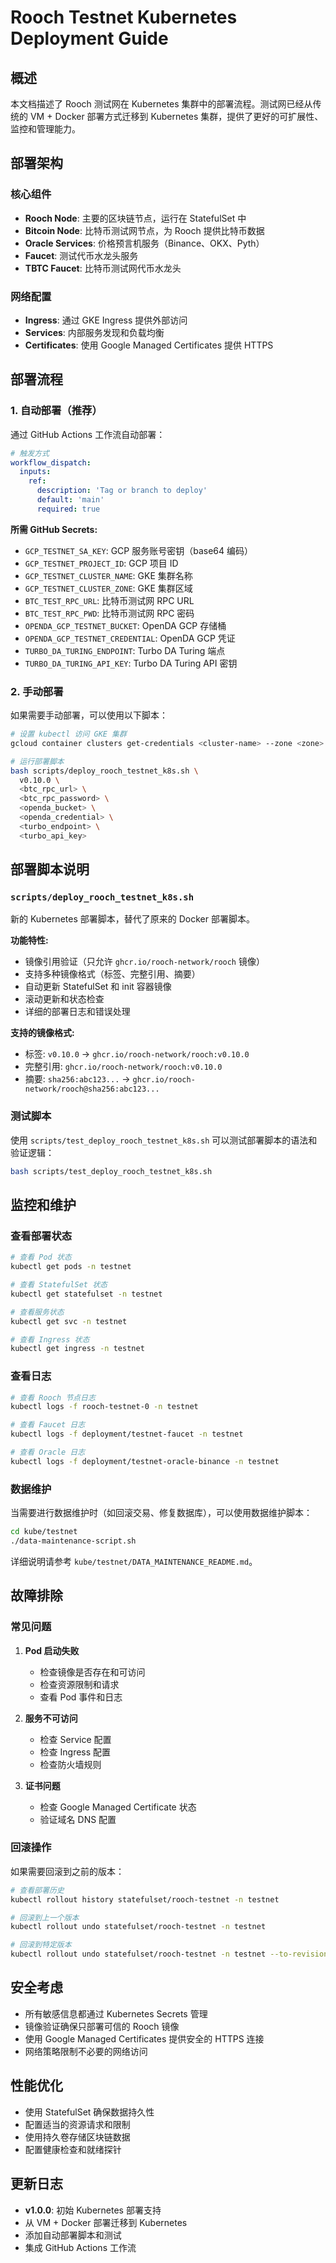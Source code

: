 # Rooch Testnet Kubernetes Deployment Guide

## 概述

本文档描述了 Rooch 测试网在 Kubernetes 集群中的部署流程。测试网已经从传统的 VM + Docker 部署方式迁移到 Kubernetes 集群，提供了更好的可扩展性、监控和管理能力。

## 部署架构

### 核心组件

- **Rooch Node**: 主要的区块链节点，运行在 StatefulSet 中
- **Bitcoin Node**: 比特币测试网节点，为 Rooch 提供比特币数据
- **Oracle Services**: 价格预言机服务（Binance、OKX、Pyth）
- **Faucet**: 测试代币水龙头服务
- **TBTC Faucet**: 比特币测试网代币水龙头

### 网络配置

- **Ingress**: 通过 GKE Ingress 提供外部访问
- **Services**: 内部服务发现和负载均衡
- **Certificates**: 使用 Google Managed Certificates 提供 HTTPS

## 部署流程

### 1. 自动部署（推荐）

通过 GitHub Actions 工作流自动部署：

```yaml
# 触发方式
workflow_dispatch:
  inputs:
    ref:
      description: 'Tag or branch to deploy'
      default: 'main'
      required: true
```

**所需 GitHub Secrets:**
- `GCP_TESTNET_SA_KEY`: GCP 服务账号密钥（base64 编码）
- `GCP_TESTNET_PROJECT_ID`: GCP 项目 ID
- `GCP_TESTNET_CLUSTER_NAME`: GKE 集群名称
- `GCP_TESTNET_CLUSTER_ZONE`: GKE 集群区域
- `BTC_TEST_RPC_URL`: 比特币测试网 RPC URL
- `BTC_TEST_RPC_PWD`: 比特币测试网 RPC 密码
- `OPENDA_GCP_TESTNET_BUCKET`: OpenDA GCP 存储桶
- `OPENDA_GCP_TESTNET_CREDENTIAL`: OpenDA GCP 凭证
- `TURBO_DA_TURING_ENDPOINT`: Turbo DA Turing 端点
- `TURBO_DA_TURING_API_KEY`: Turbo DA Turing API 密钥

### 2. 手动部署

如果需要手动部署，可以使用以下脚本：

```bash
# 设置 kubectl 访问 GKE 集群
gcloud container clusters get-credentials <cluster-name> --zone <zone>

# 运行部署脚本
bash scripts/deploy_rooch_testnet_k8s.sh \
  v0.10.0 \
  <btc_rpc_url> \
  <btc_rpc_password> \
  <openda_bucket> \
  <openda_credential> \
  <turbo_endpoint> \
  <turbo_api_key>
```

## 部署脚本说明

### `scripts/deploy_rooch_testnet_k8s.sh`

新的 Kubernetes 部署脚本，替代了原来的 Docker 部署脚本。

**功能特性:**
- 镜像引用验证（只允许 `ghcr.io/rooch-network/rooch` 镜像）
- 支持多种镜像格式（标签、完整引用、摘要）
- 自动更新 StatefulSet 和 init 容器镜像
- 滚动更新和状态检查
- 详细的部署日志和错误处理

**支持的镜像格式:**
- 标签: `v0.10.0` → `ghcr.io/rooch-network/rooch:v0.10.0`
- 完整引用: `ghcr.io/rooch-network/rooch:v0.10.0`
- 摘要: `sha256:abc123...` → `ghcr.io/rooch-network/rooch@sha256:abc123...`

### 测试脚本

使用 `scripts/test_deploy_rooch_testnet_k8s.sh` 可以测试部署脚本的语法和验证逻辑：

```bash
bash scripts/test_deploy_rooch_testnet_k8s.sh
```

## 监控和维护

### 查看部署状态

```bash
# 查看 Pod 状态
kubectl get pods -n testnet

# 查看 StatefulSet 状态
kubectl get statefulset -n testnet

# 查看服务状态
kubectl get svc -n testnet

# 查看 Ingress 状态
kubectl get ingress -n testnet
```

### 查看日志

```bash
# 查看 Rooch 节点日志
kubectl logs -f rooch-testnet-0 -n testnet

# 查看 Faucet 日志
kubectl logs -f deployment/testnet-faucet -n testnet

# 查看 Oracle 日志
kubectl logs -f deployment/testnet-oracle-binance -n testnet
```

### 数据维护

当需要进行数据维护时（如回滚交易、修复数据库），可以使用数据维护脚本：

```bash
cd kube/testnet
./data-maintenance-script.sh
```

详细说明请参考 `kube/testnet/DATA_MAINTENANCE_README.md`。

## 故障排除

### 常见问题

1. **Pod 启动失败**
   - 检查镜像是否存在和可访问
   - 检查资源限制和请求
   - 查看 Pod 事件和日志

2. **服务不可访问**
   - 检查 Service 配置
   - 检查 Ingress 配置
   - 检查防火墙规则

3. **证书问题**
   - 检查 Google Managed Certificate 状态
   - 验证域名 DNS 配置

### 回滚操作

如果需要回滚到之前的版本：

```bash
# 查看部署历史
kubectl rollout history statefulset/rooch-testnet -n testnet

# 回滚到上一个版本
kubectl rollout undo statefulset/rooch-testnet -n testnet

# 回滚到特定版本
kubectl rollout undo statefulset/rooch-testnet -n testnet --to-revision=<revision>
```

## 安全考虑

- 所有敏感信息都通过 Kubernetes Secrets 管理
- 镜像验证确保只部署可信的 Rooch 镜像
- 使用 Google Managed Certificates 提供安全的 HTTPS 连接
- 网络策略限制不必要的网络访问

## 性能优化

- 使用 StatefulSet 确保数据持久性
- 配置适当的资源请求和限制
- 使用持久卷存储区块链数据
- 配置健康检查和就绪探针

## 更新日志

- **v1.0.0**: 初始 Kubernetes 部署支持
- 从 VM + Docker 部署迁移到 Kubernetes
- 添加自动部署脚本和测试
- 集成 GitHub Actions 工作流
